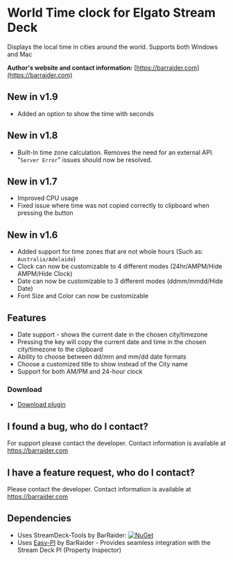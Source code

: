 # World Time clock for Elgato Stream Deck

Displays the local time in cities around the world.
Supports both Windows and Mac

**Author's website and contact information:** [https://barraider.com](https://barraider.com)

## New in v1.9
- Added an option to show the time with seconds

## New in v1.8
- Built-In time zone calculation. Removes the need for an external API. "`Server Error`" issues should now be resolved.

## New in v1.7
- Improved CPU usage
- Fixed issue where time was not copied correctly to clipboard when pressing the button

## New in v1.6
- Added support for time zones that are not whole hours (Such as: `Australia/Adelaide`)
- Clock can now be customizable to 4 different modes (24hr/AMPM/Hide AMPM/Hide Clock)
- Date can now be customizable to 3 different modes (ddmm/mmdd/Hide Date)
- Font Size and Color can now be customizable

## Features
- Date support - shows the current date in the chosen city/timezone
- Pressing the key will copy the current date and time in the chosen city/timezone to the clipboard
- Ability to choose between dd/mm and mm/dd date formats
- Choose a customized title to show instead of the City name
- Support for both AM/PM and 24-hour clock

### Download

* [Download plugin](https://github.com/BarRaider/streamdeck-worldtime/releases)

## I found a bug, who do I contact?
For support please contact the developer. Contact information is available at https://barraider.com

## I have a feature request, who do I contact?
Please contact the developer. Contact information is available at https://barraider.com

## Dependencies
* Uses StreamDeck-Tools by BarRaider: [![NuGet](https://img.shields.io/nuget/v/streamdeck-tools.svg?style=flat)](https://www.nuget.org/packages/streamdeck-tools)
* Uses [Easy-PI](https://github.com/BarRaider/streamdeck-easypi) by BarRaider - Provides seamless integration with the Stream Deck PI (Property Inspector) 
